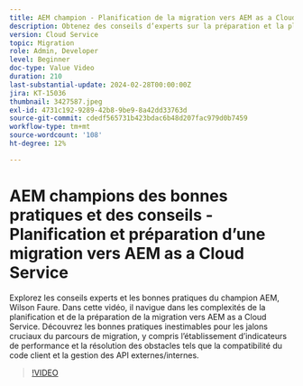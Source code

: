 ```yaml
---
title: AEM champion - Planification de la migration vers AEM as a Cloud Service
description: Obtenez des conseils d’experts sur la préparation et la planification de la migration vers AEM as a Cloud Service depuis le champion AEM, Wilson Faure.
version: Cloud Service
topic: Migration
role: Admin, Developer
level: Beginner
doc-type: Value Video
duration: 210
last-substantial-update: 2024-02-28T00:00:00Z
jira: KT-15036
thumbnail: 3427587.jpeg
exl-id: 4731c192-9289-42b8-9be9-8a42dd33763d
source-git-commit: cdedf565731b423bdac6b48d207fac979d0b7459
workflow-type: tm+mt
source-wordcount: '108'
ht-degree: 12%

---
```


# AEM champions des bonnes pratiques et des conseils - Planification et préparation d’une migration vers AEM as a Cloud Service

Explorez les conseils experts et les bonnes pratiques du champion AEM, Wilson Faure. Dans cette vidéo, il navigue dans les complexités de la planification et de la préparation de la migration vers AEM as a Cloud Service. Découvrez les bonnes pratiques inestimables pour les jalons cruciaux du parcours de migration, y compris l’établissement d’indicateurs de performance et la résolution des obstacles tels que la compatibilité du code client et la gestion des API externes/internes.

>[!VIDEO](https://video.tv.adobe.com/v/3427587/?learn=on)
